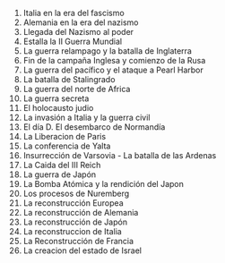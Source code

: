 01. Italia en la era del fascismo
02. Alemania en la era del nazismo
03. Llegada del Nazismo al poder
04. Estalla la II Guerra Mundial
05. La guerra relampago y la batalla de Inglaterra
06. Fin de la campaña Inglesa y comienzo de la Rusa
07. La guerra del pacífico y el ataque a Pearl Harbor
08. La batalla de Stalingrado
09. La guerra del norte de Africa
10. La guerra secreta
11. El holocausto judio
12. La invasión a Italia y la guerra civil
13. El día D. El desembarco de Normandía
14. La Liberacion de Paris
15. La conferencia de Yalta
16. Insurrección de Varsovia - La batalla de las Ardenas
17. La Caida del III Reich
18. La guerra de Japón
19. La Bomba Atómica y la rendición del Japon
20. Los procesos de Nuremberg
21. La reconstrucción Europea
22. La reconstrucción de Alemania
23. La reconstrucción de Japón
24. La reconstruccion de Italia
25. La Reconstrucción de Francia
26. La creacion del estado de Israel
